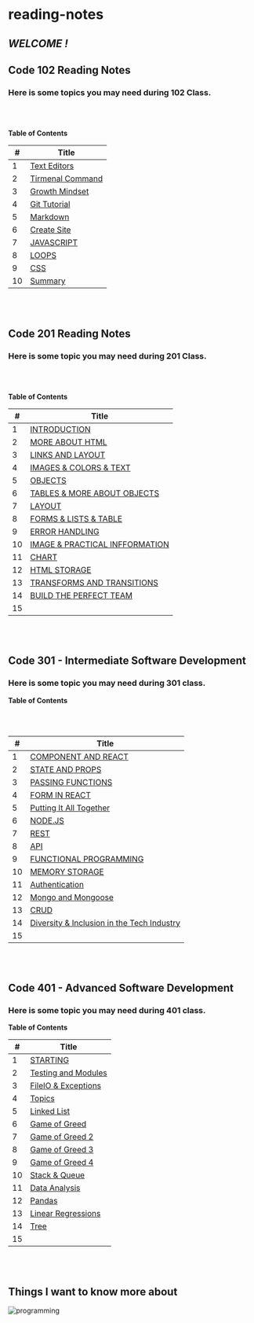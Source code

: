 # reading-notes 


## *WELCOME !* 
## Code 102 Reading Notes
### **Here is some topics you may need during 102 Class.**

<br>
<br>


 **Table of Contents**

#|Title
-|-----
1|[Text Editors](textEditors)
2| [Tirmenal Command](cheat-sheet)
3| [ Growth Mindset ](aboutMe)
4| [ Git Tutorial ](gitTutorial)
5| [ Markdown ](markdown)
6| [ Create Site ](createSite)
7| [ JAVASCRIPT ](aboutJS)
8| [ LOOPS ](loops)
9| [ CSS ](aboutCss)
10| [ Summary ](class-01)

<br>

<br>



## Code 201 Reading Notes
### **Here is some topic you may  need during 201 Class.**

<br>
<br>

 **Table of Contents**

#|Title
-|------
1| [INTRODUCTION](class-02)
2| [MORE ABOUT HTML](html.md)
3|[LINKS AND LAYOUT](links.md)
4|[IMAGES & COLORS & TEXT](imageAndText)
5|[OBJECTS](objects.md)
6|[TABLES & MORE ABOUT OBJECTS](tables.md)
7|[LAYOUT](layout.md)
8|[FORMS & LISTS & TABLE](FLE.md)
9|[ERROR HANDLING](debugging.md)
10|[IMAGE & PRACTICAL INFFORMATION](image.md)
11|[CHART](chart.md)
12|[HTML STORAGE](p.md)
13|[TRANSFORMS AND TRANSITIONS](transform.md)
14|[BUILD THE PERFECT TEAM](team.md)
15|


<br>

<br>


## Code 301 - Intermediate Software Development
### **Here is some topic you may  need during 301 class.**

 **Table of Contents**

<br>
<br>

#|Title
-|------
1| [COMPONENT AND REACT](react.md)
2| [STATE AND PROPS](state.md)
3| [PASSING FUNCTIONS](lists.md)
4|[ FORM IN REACT](rform.md)
5|[Putting It All Together](all.md)
6|[NODE.JS](node.md)
7|[REST](rest.md)
8|[API](api.md)
9|[FUNCTIONAL PROGRAMMING](functional.md)
10|[MEMORY STORAGE](memory.md)
11|[Authentication](auth.md)
12|[ Mongo and Mongoose](mongo.md)
13|[CRUD](crud.md)
14|[Diversity & Inclusion in the Tech Industry](tech.md)
15|

<br>

<br>

## Code 401 - Advanced Software Development

### **Here is some topic you may  need during 401 class.**

 **Table of Contents**

#|Title
-|------
1| [STARTING](starting.md) 
2| [Testing and Modules](testing.md)
3| [ FileIO & Exceptions](files.md)
4| [Topics](topic.md)
5| [Linked List](linkedlist.md)
6|[Game of Greed](gameofgreed.md)
7|[Game of Greed 2](gameofgreed2.md)
8|[Game of Greed 3](gameofgreed3.md)
9| [Game of Greed 4](gameofgreed4.md)
10|[Stack & Queue](stack-queue.md)
11|[Data Analysis](data_analysis.md)
12|[Pandas](pandas.md)
13|[Linear Regressions](lg.md)
14|[Tree](tree.md)
15|

<br>

<br>

## Things I want to know more about

![programming](https://media.istockphoto.com/vectors/group-programing-develop-web-and-application-on-cloud-net-work-vector-id524719579?b=1&k=6&m=524719579&s=612x612&w=0&h=fQEGaXtUrc_R6X5TbOeIJxgNJ8JEF_Od410_BjbKCxU=)

